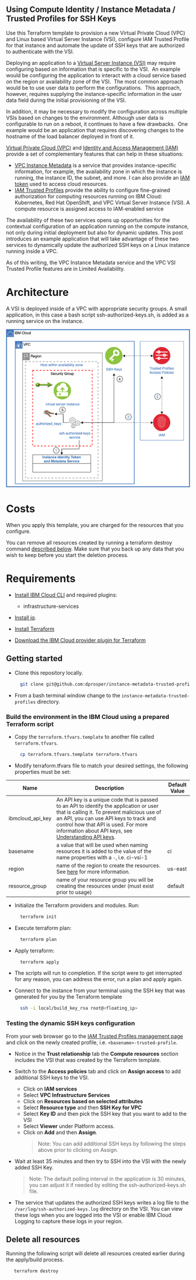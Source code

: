 ## Using Compute Identity / Instance Metadata / Trusted Profiles for SSH Keys

Use this Terraform template to provision a new Virtual Private Cloud (VPC) and Linux based Virtual Server Instance (VSI), configure IAM Trusted Profile for that instance and automate the update of SSH keys that are authorized to authenticate with the VSI.  

Deploying an application to a [Virtual Server Instance (VSI)](https://cloud.ibm.com/docs/vpc?topic=vpc-about-advanced-virtual-servers) may require configuring based on information that is specific to the VSI.  An example would be configuring the application to interact with a cloud service based on the region or availability zone of the VSI.  The most common approach would be to use user data to perform the configurations.  This approach, however, requires supplying the instance-specific information in the user data field during the initial provisioning of the VSI. 

In addition, it may be necessary to modify the configuration across multiple VSIs based on changes to the environment. Although user data is configurable to run on a reboot, it continues to have a few drawbacks.  One example would be an application that requires discovering changes to the hostname of the load balancer deployed in front of it. 

[Virtual Private Cloud (VPC)](https://cloud.ibm.com/docs/vpc?topic=vpc-about-vpc) and [Identity and Access Management (IAM)](https://cloud.ibm.com/docs/account?topic=account-iamoverview&interface=ui) provide a set of complementary features that can help in these situations: 
 - [VPC Instance Metadata](https://cloud.ibm.com/docs/vpc?topic=vpc-imd-about) is a service that provides instance-specific information, for example, the availability zone in which the instance is running, the instance ID, the subnet, and more. I can also provide an [IAM token](https://cloud.ibm.com/docs/vpc?topic=vpc-imd-trusted-profile-metadata) used to access cloud resources.
 - [IAM Trusted Profiles](https://cloud.ibm.com/docs/account?topic=account-create-trusted-profile) provide the ability to configure fine-grained authorization for computing resources running on IBM Cloud: Kubernetes, Red Hat OpenShift, and VPC Virtual Server Instance (VSI). A compute resource is assigned access to IAM-enabled service

The availability of these two services opens up opportunities for the contextual configuration of an application running on the compute instance, not only during initial deployment but also for dynamic updates. This post introduces an example application that will take advantage of these two services to dynamically update the authorized SSH keys on a Linux instance running inside a VPC.

As of this writing, the VPC Instance Metadata service and the VPC VSI Trusted Profile features are in Limited Availability.
# Architecture
A VSI is deployed inside of a VPC with appropriate security groups. A small application, in this case a bash script ssh-authorized-keys.sh, is added as a running service on the instance.

![Architecture](images/Architecture.png)

# Costs

When you apply this template, you are charged for the resources that you configure.

You can remove all resources created by running a terraform destroy command [described below](#delete-all-resources). Make sure that you back up any data that you wish to keep before you start the deletion process.

# Requirements

- [Install IBM Cloud CLI](https://cloud.ibm.com/docs/cli?topic=cloud-cli-install-ibmcloud-cli) and required plugins:
  - infrastructure-services

- [Install jq](https://stedolan.github.io/jq/).

- [Install Terraform](https://www.terraform.io/downloads.html)

- [Download the IBM Cloud provider plugin for Terraform](https://github.com/IBM-Cloud/terraform-provider-ibm#download-the-provider-from-the-terraform-registry-option-1)

## Getting started

- Clone this repository locally.
  ```sh
    git clone git@github.com:dprosper/instance-metadata-trusted-profiles.git
  ```

- From a bash terminal window change to the `instance-metadata-trusted-profiles` directory.

### Build the environment in the IBM Cloud using a prepared Terraform script

- Copy the `terraform.tfvars.template` to another file called `terraform.tfvars`.
  ```sh
    cp terraform.tfvars.template terraform.tfvars
  ```

- Modify terraform.tfvars file to match your desired settings, the following properties must be set:

|  Name               | Description                         | Default Value |
| -------------------| ------------------------------------|---------------- |
| ibmcloud_api_key | An API key is a unique code that is passed to an API to identify the application or user that is calling it. To prevent malicious use of an API, you can use API keys to track and control how that API is used. For more information about API keys, see [Understanding API keys](https://cloud.ibm.com/docs/iam?topic=iam-manapikey). |
| basename | a value that will be used when naming resources it is added to the value of the name properties with a `-`, i.e. ci-vsi-1 | ci |
| region        | name of the region to create the resources. See [here](https://cloud.ibm.com/docs/vpc?topic=vpc-creating-a-vpc-in-a-different-region) for more information. | us-east |
| resource_group | name of your resource group you will be creating the resources under (must exist prior to usage) | default |

- Initialize the Terraform providers and modules. Run:
  ```sh
    terraform init
  ```

- Execute terraform plan:
  ```sh
    terraform plan 
  ```

- Apply terraform:
  ```sh
    terraform apply 
  ```

- The scripts will run to completion.  If the script were to get interrupted for any reason, you can address the error, run a plan and apply again.

- Connect to the instance from your terminal using the SSH key that was generated for you by the Terraform template
  ```sh
    ssh -i local/build_key_rsa root@<floating_ip>
  ```

### Testing the dynamic SSH keys configuration
From your web browser go to the [IAM Trusted Profiles management page](https://cloud.ibm.com/iam/trusted-profiles) and click on the newly created profile, i.e. `<basename>-trusted-profile`.  
  - Notice in the **Trust relationship** tab the **Compute resources** section includes the VSI that was created by the Terraform template. 
  - Switch to the **Access policies** tab and click on **Assign access** to add additional SSH keys to the VSI.  
    - Click on **IAM services**
    - Select **VPC Infrastructure Services** 
    - Click on **Resources based on selected attributes** 
    - Select **Resource type** and then **SSH Key for VPC** 
    - Select **Key ID** and then pick the SSH key that you want to add to the VSI
    - Select **Viewer** under Platform access.
    - Click on **Add** and then **Assign**.  
      > Note: You can add additional SSH keys by following the steps above prior to clicking on Assign.  
  - Wait at least 35 minutes and then try to SSH into the VSI with the newly added SSH Key. 
      > Note: The default polling interval in the application is 30 minutes, you can adjust it if needed by editing the ssh-authorized-keys.sh file.

 - The service that updates the authorized SSH keys writes a log file to the `/var/log/ssh-authorized-keys.log` directory on the VSI. You can view these logs when you are logged into the VSI or enable IBM Cloud Logging to capture these logs in your region.

## Delete all resources

Running the following script will delete all resources created earlier during the apply/build process.

```sh
   terraform destroy
```